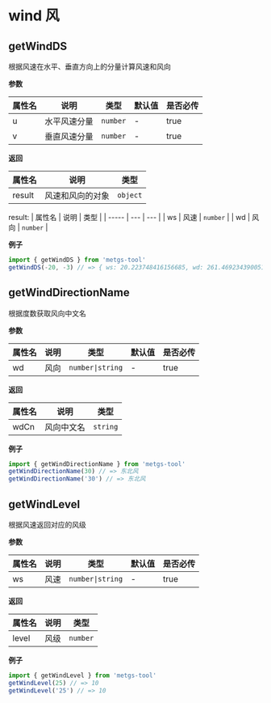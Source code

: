 # wind 风

## getWindDS
根据风速在水平、垂直方向上的分量计算风速和风向

**参数**

| 属性名 | 说明 | 类型 | 默认值 | 是否必传 |
| ----- | --- | --- | ------ | ------ |
| u | 水平风速分量 | `number` | - | true |
| v | 垂直风速分量 | `number` | - | true |

**返回**

| 属性名 | 说明 | 类型 |
| ----- | --- | --- |
| result | 风速和风向的对象 | `object` |

result:
| 属性名 | 说明 | 类型 |
| ----- | --- | --- |
| ws | 风速 | `number` |
| wd | 风向 | `number` |

**例子**
```ts
import { getWindDS } from 'metgs-tool'
getWindDS(-20, -3) // => { ws: 20.223748416156685, wd: 261.46923439005184 }
```

## getWindDirectionName
根据度数获取风向中文名

**参数**

| 属性名 | 说明 | 类型 | 默认值 | 是否必传 |
| ----- | --- | --- | ------ | ------ |
| wd | 风向 | `number\|string` | - | true |

**返回**

| 属性名 | 说明 | 类型 |
| ----- | --- | --- |
| wdCn | 风向中文名 | `string` |

**例子**
```ts
import { getWindDirectionName } from 'metgs-tool'
getWindDirectionName(30) // => 东北风
getWindDirectionName('30') // => 东北风
```

## getWindLevel
根据风速返回对应的风级

**参数**

| 属性名 | 说明 | 类型 | 默认值 | 是否必传 |
| ----- | --- | --- | ------ | ------ |
| ws | 风速 | `number\|string` | - | true |

**返回**

| 属性名 | 说明 | 类型 |
| ----- | --- | --- |
| level | 风级 | `number` |

**例子**
```ts
import { getWindLevel } from 'metgs-tool'
getWindLevel(25) // => 10
getWindLevel('25') // => 10
```